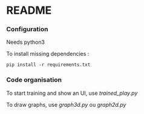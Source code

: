 # README #

### Configuration

Needs python3

To install missing dependencies  :
```
pip install -r requirements.txt
```

### Code organisation
To start training and show an UI, use *trained_play.py*

To draw graphs, use *graph3d.py* ou *graph2d.py*
